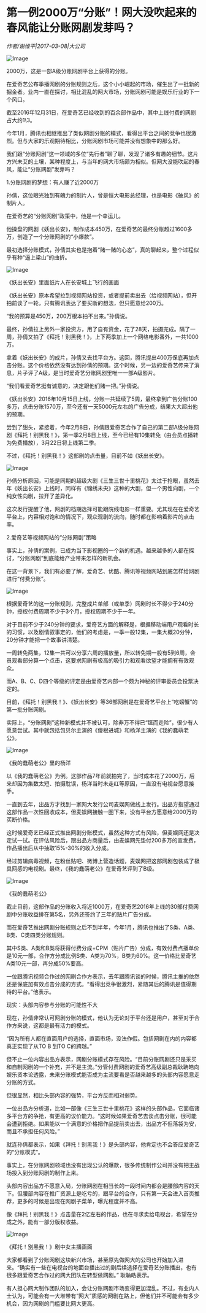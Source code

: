 # 第一例2000万“分账”！网大没吹起来的春风能让分账网剧发芽吗？

*作者/谢维平|2017-03-08|大公司*

![Image](http://p3.pstatp.com/large/243800064e6ddcdce6bd)

2000万，这是一部A级分账网剧平台上获得的分账。

在爱奇艺公布季播网剧的分账规则之后，这个小小崛起的市场，催生出了一批新的掘金者。业内一直在探讨，相比混乱的网大市场，分账网剧可能是娱乐行业的下一个风口。

截至2016年12月31日，在爱奇艺已经收到的百余部作品中，其中上线付费的网剧占大约1\3。

今年1月，腾讯也相继推出了类似网剧分账的模式，看得出平台之间的竞争也很激烈。但与大家的乐观期待相比，分账网剧市场可能并没有想象中的那么好。

我们跟“分账网剧”这一领域的多位“先行者”聊了聊，发现了诸多有趣的细节。这片方兴未艾的土壤，某种程度上，与当年的网大市场颇为相似。但网大没能吹起的春风，能让“分账网剧”发芽吗？

1.分账网剧的梦想：有人赚了近2000万

孙倩，这位眼光独到有魄力的制片人，曾是恒大电影总经理，也是电影《破风》的制片人。

在爱奇艺的“分账网剧”政策中，他是一个幸运儿。

他操盘的网剧《妖出长安》，制作成本450万，在爱奇艺的最终分账超过1600多万，创造了一个分账网剧的“小爆款”。

最初选择分账模式，孙倩其实也是抱着“赌一赌的心态”，真的聊起来，整个过程似乎有种“逼上梁山”的曲折。

![Image](http://p3.pstatp.com/large/26e40001e8e2ea4329b6)

《妖出长安》里面纸片人在长安城上飞行的画面

《妖出长安》原本希望拉到视频网站投资，或者提前卖出去（给视频网站），但开拍前谈了一轮，只有腾讯表达了要买断的想法，但只愿意给200万。

“我的预算是450万，200万根本拍不出来。”孙倩说。

最终，孙倩拉上另外一家投资方，用了自有资金，花了28天，拍摄完成。隔了一周，孙倩又拍了《拜托！别黑我！》，上下两季加上一个网络电影番外，一共1000万。

拿着《妖出长安》的成片，孙倩又去找平台方。这回，腾讯提出400万保底再加点击分账。这个价格依然没有达到孙倩的预期。这个时候，另一边的爱奇艺传来了消息，片子评了A级，是当时爱奇艺分账网剧里唯一一部A级影片。

“我们看爱奇艺挺有诚意的，决定跟他们赌一把。”孙倩说。

《妖出长安》2016年10月15日上线，分账一共延续了5周，最终拿到广告分账100多万，点击分账1570万，至今还有一天5000元左右的广告分成，结果大大超出他的预期。

尝到了甜头，紧接着，今年2月8日，孙倩跟爱奇艺合作了自己的第二部A级分账网剧《拜托！别黑我！》，第一季2月8日上线，至今已经有10集转免（由会员点播转为免费播放），3月22日将上线第二季。

不过，《拜托！别黑我！》这部剧的点击量，目前不如《妖出长安》。

![Image](http://p1.pstatp.com/large/26e40001e8e409331b24)

孙倩分析原因，可能是同期的超级大剧《三生三世十里桃花》太过于抢眼，虽然去年《妖出长安》上线时，同样有《锦绣未央》这种的大剧，但一个男性向剧，一个纯女性向剧，拉开了差异化。

这次发行提醒了他，网剧的档期选择可能跟院线电影一样重要。尤其现在在爱奇艺平台上，内容相对饱和的情况下，观众观剧的流向，随时都在影响着影片的点击率。

2.爱奇艺等视频网站的“分账网剧”策略

事实上，孙倩的案例，已成为当下影视圈的一个新的机遇。越来越多的人都在探讨，“分账网剧”到底能给产业带来怎样的新机会。

在这一背景下，我们有必要了解，爱奇艺、优酷、腾讯等视频网站到底怎样给网剧进行“付费分账”。

![Image](http://p1.pstatp.com/large/26e10002a2d2412198bb)

根据爱奇艺的这一分账规则，完整成片单部（或单季）网剧时长不得少于240分钟，授权付费周期不少于3个月，授权周期不少于一年。

对于目前不少于240分钟的要求，爱奇艺方面的解释是，根据移动端用户观看时长的习惯，以及剧情叙事定的，他们的考虑是，一季一般12集，一集大概20分钟，20分钟才能把一个故事讲清楚。

一周转免两集，12集一共可以分享六周的播放量，所以转免期一般有5到6周，会员观看部分算一个点击，这要求网剧有极高的吸引力和观看欲望才能拥有有效观众。

而A、B、C、D四个等级的评定是由爱奇艺内部一个颇为神秘的评审委员会投票决定的。

目前，《拜托！别黑我！》、《妖出长安》等36部网剧是在爱奇艺平台上“吃螃蟹”的第一批分账网剧。

实际上，“分账网剧”这种新模式并不被认可，除非万不得已“铤而走险”，很少有人愿意尝试。其中就包括包贝尔主演的《傻根进城》和杨洋主演的《我的蠢萌老公》。

![Image](http://p2.pstatp.com/large/26e10002a2d1e33ebf3b)

《我的蠢萌老公》里的杨洋

以《我的蠢萌老公》为例。这部作品7年前就拍完了，当时成本花了2000万，后来却因为集数太短、拍摄耽误，杨洋当时未走红等原因，一直没有电视台愿意接手。

一直到去年，出品方才找到一家网大发行公司麦娱网做线上发行。出品方指望通过这部作品一次性回收成本，但麦娱网接触一圈下来，没有平台方愿意给2000万的买断价格。

这时候爱奇艺已经正式推出网剧分账模式，虽然这种方式有风险，但麦娱网还是决定试一试。在评估风险后，跟出品方商量后，由麦娱网先垫付200多万的宣发费，作品播出后从中抽取15%-30%的收入分成。

经过剪辑病毒视频，在粉丝贴吧、微博上营造话题，麦娱网把这部网剧包装成了极具网感的电视剧。最终，《我的蠢萌老公》在爱奇艺评到了B级。

![Image](http://p3.pstatp.com/large/26e40001e8e3181e5ab0)

《我的蠢萌老公》

截止目前，这部作品的分账收入将近1000万，在爱奇艺2016年上线的30部付费网剧中分账收益排在第5名，另外还签约了三年的贴片广告分成。

而在爱奇艺推出网剧分账规则之后不到半年，今年1月，腾讯也推出了S类、A类、B类、C类四类分账规则。

其中S类、A类和B类将获得付费分成+CPM（贴片广告）分成，有效付费点播单价是10元一部，合作方分成比例S类、A类为70%，B类为60%。这一价格比爱奇艺A类10元一部，再分成50%要高。

一位跟腾讯视频合作过的网剧合作方表示，去年跟腾讯谈的时候，腾讯主推的依然还是保底加有效点击分成的方式。“看得出竞争很激烈，紧随其后的腾讯是值得期待的平台。”他表示。

现实：头部内容参与分账的可能性不大

现在，孙倩非常认可网剧分账的模式，他认为无论对于平台还是用户，甚至对于合作方来说，这都是最有活力的模式。

“因为所有人都在直面用户的选择，直面市场，没法作假。包括网剧在内的内容都真正实现了从TO B 到TO C的跨越。”

但不止一位内容出品方表示，网剧分账模式存在风险。“目前分账网剧还只是采买和自制网剧的一个补充，并不是主流。”分管付费网剧的爱奇艺高级副总裁耿聃皓向娱乐资本论透露，未来分账模式能否成为主流要看是否越来越多的头部内容愿意走分账的方式。

但很显然，相比头部内容的强势，平台方反而相对弱势。

一位出品方分析道，比如一部像《三生三世十里桃花》这样的头部作品，它面临诸多平台方的争抢，有更高的议价能力。“这时候如果爱奇艺去谈点击分账，很可能会遭到拒绝。如果能以一个满意的价格把作品提前卖出去，出品方不但落袋为安，而且不承担任何风险。”

就连孙倩都表示，如果《拜托！别黑我！》是头部内容，他肯定也不会答应爱奇艺的“分账模式”。

事实上，在分账网剧领域也没有出现公认的爆款，很多传统制作公司并没有把主战场投入到分账网剧的制作上来。

头部内容出品方不愿意入局，分账网剧在相当长的一段时间内都会是腰部内容的天下。但腰部内容在推广资源上是吃亏的，跟平台的合作，只有第一天会进入首页推荐，更多的时候是出现在网剧子菜单，曝光程度并不高。

像《拜托！别黑我！》点击量在2亿左右的作品，也在寻求卖给电视台，希望在分成之外，能有一部分版权收益。

![Image](http://p2.pstatp.com/large/243800064e71c26d4edd)

《拜托！别黑我！》剧中女主播画面

大家都看到了分账网剧这块新兴市场，甚至原先做网大的公司也开始加入进来。“确实有一些在电视台的地面台播出过的剧后续选择在爱奇艺分账播出，也有很多跟爱奇艺合作过的网大团队在转型做网剧。” 耿聃皓表示。

有人担心网大制作团队的加入，会让分账网剧市场变得更加混乱。不过，有业内人士认为，可能会有一大堆带有“网大”质感的网剧在路上，但他们并不可能会有多少机会，因为网剧的门槛要比网大更高。

